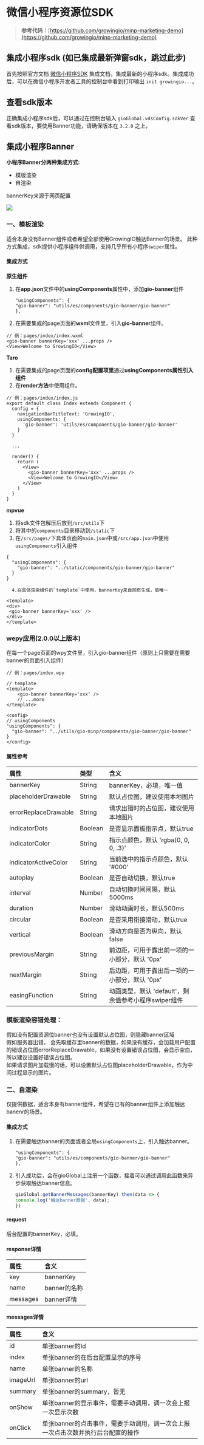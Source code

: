 # 微信小程序资源位SDK

> **参考代码：**[https://github.com/growingio/minp-marketing-demo](https://github.com/growingio/minp-marketing-demo)

## 集成小程序sdk \(如已集成最新弹窗sdk，跳过此步\)

首先按照官方文档 [微信小程序SDK](https://docs.growingio.com/docs/developer-manual/sdkintegrated/other-sdk/minp-sdk) 集成文档，集成最新的小程序sdk。集成成功后，可以在微信小程序开发者工具的控制台中看到打印输出 `init growingio...`。

## 查看sdk版本

正确集成小程序sdk后，可以通过在控制台输入 `gioGlobal.vdsConfig.sdkVer` 查看sdk版本，要使用Banner功能，请确保版本在 `3.2.0` 之上。

## 集成小程序Banner



**小程序Banner分两种集成方式:**

* 模版渲染
* 自渲染

bannerKey来源于网页配置

![](../../../.gitbook/assets/image%20%28203%29.png)

### 一、模板渲染

适合本身没有Banner组件或者希望全部使用GrowingIO触达Banner的场景。 此种方式集成，sdk提供小程序组件供调用，支持几乎所有小程序`swiper`属性。

#### 集成方式

**原生组件**

1. 在**app.json**文件中的**usingComponents**属性中，添加**gio-banner**组件

   ```text
   "usingComponents": {
   "gio-banner": "utils/es/components/gio-banner/gio-banner"
   },
   ```

2. 在需要集成的page页面的**wxml**文件里，引入**gio-banner**组件。

```text
// 例：pages/index/index.wxml
<gio-banner bannerKey='xxx' ...props />
<View>Welcome to GrowingIO</View>
```



**Taro**

1. 在需要集成的page页面的**config配置项里**通过**usingComponents属性引入组件**
2. 在**render方法**中使用组件。

```text
// 例：pages/index/index.js
export default class Index extends Component {
  config = {
    navigationBarTitleText: 'GrowingIO',
    usingComponents: {
      'gio-banner': 'utils/es/components/gio-banner/gio-banner'
    }
  }
  
  ...
  
  render() {
    return (
      <View>
        <gio-banner bannerKey='xxx' ...props />
        <View>Welcome to GrowingIO</View>
      </View>
    )
  }
}
```



**mpvue**

1. 将sdk文件包解压后放到`/src/utils`下
2. 将其中的`components`目录移动到`/static`下
3. 在`/src/pages/`下具体页面的`main.json`中或`/src/app.json`中使用`usingComponents`引入组件

```text
{
  "usingComponents": {
    "gio-banner": "../static/components/gio-banner/gio-banner"
  }
}
```

      4.在具体渲染组件的`template`中使用，bannerKey来自网页生成，值唯一

```text
<template>
<div>
 <gio-banner bannerKey='xxx' />
</div>
</template>
```

### wepy应用\(2.0.0以上版本\)

 在每一个page页面的wpy文件里，引入gio-banner组件（原则上只需要在需要banner的页面引入组件）

```text
// 例：pages/index.wpy

// template
<template>
    <gio-banner bannerKey='xxx' />
    // ...more
</template>

<config>
// usingComponents
"usingComponents": {
  "gio-banner": "../utils/gio-minp/components/gio-banner/gio-banner"
}
</config>
```

#### 属性参考

| 属性 | 类型 | 含义 |
| :--- | :--- | :--- |
| bannerKey | String | bannerKey，必填，唯一值 |
| placeholderDrawable | String | 默认占位图，建议使用本地图片 |
| errorReplaceDrawable | String | 请求出错时的占位图，建议使用本地图片 |
| indicatorDots | Boolean | 是否显示面板指示点，默认true |
| indicatorColor | String | 指示点颜色，默认 'rgba\(0, 0, 0, .3\)' |
| indicatorActiveColor | String | 当前选中的指示点颜色，默认 '\#000' |
| autoplay | Boolean | 是否自动切换，默认true |
| interval | Number | 自动切换时间间隔，默认5000ms |
| duration | Number | 滑动动画时长，默认500ms |
| circular | Boolean | 是否采用衔接滑动，默认true |
| vertical | Boolean | 滑动方向是否为纵向，默认false |
| previousMargin | String | 前边距，可用于露出前一项的一小部分，默认 '0px' |
| nextMargin | String | 后边距，可用于露出后一项的一小部分，默认 '0px' |
| easingFunction | String | 动画类型，默认 'default'，剩余值参考小程序swiper组件 |

### 模板渲染容错处理：

假如没有配置资源位banner也没有设置默认占位图，则隐藏banner区域  
假如服务器出错， 会先取缓存里banner的数据，如果没有缓存，会加载用户配置的错误占位图errorReplaceDrawable，如果没有设置错误占位图，会显示空白，所以建议设置好错误占位图。  
如果请求图片加载慢的话，可以设置默认占位图placeholderDrawable，作为中间过程显示的图片。

### 二、自渲染

仅提供数据，适合本身有banner组件，希望在已有的banner组件上添加触达banenr的场景。

#### 集成方式

1. 在需要触达banner的页面或者全局`usingComponents`上，引入触达banner。

   ```text
   "usingComponents": {
   "gio-banner": "utils/es/components/gio-banner/gio-banner"
   },
   ```

2. 引入成功后，会在gioGlobal上注册一个函数，接着可以通过调用此函数来异步获取触达banner信息。

   ```javascript
   gioGlobal.getBannerMessages(bannerKey).then(data => {
   console.log('触达banner数据', data);
   })
   ```

#### request

后台配置的bannerKey，必填。

#### response详情

| 属性 | 含义 |
| :--- | :--- |
| key | bannerKey |
| name | banner的名称 |
| messages | banner详情 |

#### messages详情

| 属性 | 含义 |
| :--- | :--- |
| id | 单张banner的Id |
| index | 单张banner的在后台配置显示的序号 |
| name | 单张banner的名称 |
| imageUrl | 单张banner的url |
| summary | 单张banner的summary，暂无 |
| onShow | 单张banner的显示事件，需要手动调用，调一次会上报一次显示次数 |
| onClick | 单张banner的点击事件，需要手动调用，调一次会上报一次点击次数并执行后台配置的操作 |

